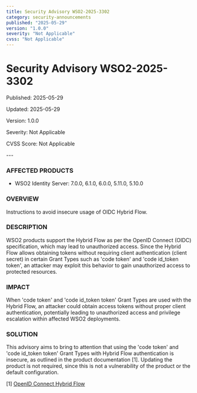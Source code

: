 ```yaml
---
title: Security Advisory WSO2-2025-3302
category: security-announcements
published: "2025-05-29" 
version: "1.0.0"
severity: "Not Applicable"
cvss: "Not Applicable"
---
```


# Security Advisory WSO2-2025-3302

<p class="doc-info">Published: 2025-05-29</p> 
<p class="doc-info">Updated: 2025-05-29</p>
<p class="doc-info">Version: 1.0.0</p>
<p class="doc-info">Severity: Not Applicable </p>
<p class="doc-info">CVSS Score: Not Applicable </p>
---

### AFFECTED PRODUCTS
* WSO2 Identity Server: 7.0.0, 6.1.0, 6.0.0, 5.11.0, 5.10.0


### OVERVIEW
Instructions to avoid insecure usage of OIDC Hybrid Flow.


### DESCRIPTION
WSO2 products support the Hybrid Flow as per the OpenID Connect (OIDC) specification, which may lead to unauthorized access. Since the Hybrid Flow allows obtaining tokens without requiring client authentication (client secret) in certain Grant Types such as 'code token' and 'code id_token token', an attacker may exploit this behavior to gain unauthorized access to protected resources.


### IMPACT
When 'code token' and 'code id_token token' Grant Types are used with the Hybrid Flow, an attacker could obtain access tokens without proper client authentication, potentially leading to unauthorized access and privilege escalation within affected WSO2 deployments.


### SOLUTION

This advisory aims to bring to attention that using the 'code token' and 'code id_token token' Grant Types with Hybrid Flow authentication is insecure, as outlined in the product documentation [1]. Updating the product is not required, since this is not a vulnerability of the product or the default configuration.

[1] [OpenID Connect Hybrid Flow](https://is.docs.wso2.com/en/6.1.0/references/concepts/authentication/hybrid-client-profile/#openid-connect-hybrid-flow)


